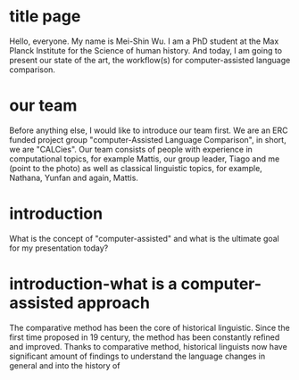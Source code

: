 # title page
Hello, everyone. My name is Mei-Shin Wu. I am a PhD student at the Max Planck Institute for the Science of human history. And today, I am going to present our state of the art, the workflow(s) for computer-assisted language comparison. 

# our team
Before anything else, I would like to introduce our team first. 
We are an ERC funded project group "computer-Assisted Language Comparison", in short, we are "CALCies". Our team consists of people with experience in computational topics, for example Mattis, our group leader, Tiago and me (point to the photo) as well as classical linguistic topics, for example, Nathana, Yunfan and again, Mattis.

# introduction
What is the concept of "computer-assisted" and what is the ultimate goal for my presentation today?

# introduction-what is a computer-assisted approach
The comparative method has been the core of historical linguistic. Since the first time proposed in 19 century, the method has been constantly refined and improved. Thanks to comparative method, historical linguists now have significant amount of findings to understand the language changes in general and into the history of 
